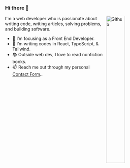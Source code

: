 ### Hi there 👋

<img width="35%" align="right" alt="Github" src="https://user-images.githubusercontent.com/48678280/88862734-4903af80-d201-11ea-968b-9c939d88a37c.gif" />

I'm a web developer who is passionate about writing code, writing articles, solving problems, and building software.

- 🔭 I’m focusing as a Front End Developer.
- 👯 I’m writing codes in React, TypeScript, & Tailwind.
- 📚 Outside web dev, I love to read nonfiction books. 
- 📫 Reach me out through my personal [Contact Form](https://jedodels.netlify.app/contact/)..

